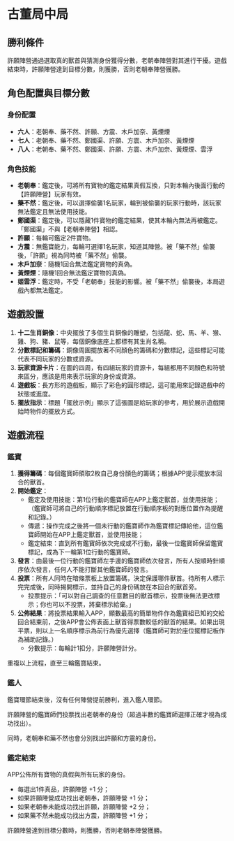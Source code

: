 # 古董局中局

## 勝利條件

許願陣營通過選取真的獸首與猜測身份獲得分數，老朝奉陣營對其進行干擾。遊戲結束時，許願陣營達到目標分數，則獲勝，否則老朝奉陣營獲勝。

## 角色配置與目標分數

### 身份配置

- **六人**：老朝奉、藥不然、許願、方震、木戶加奈、黃煙煙
- **七人**：老朝奉、藥不然、鄭國渠、許願、方震、木戶加奈、黃煙煙
- **八人**：老朝奉、藥不然、鄭國渠、許願、方震、木戶加奈、黃煙煙、雲浮

### 角色技能

- **老朝奉**：鑑定後，可將所有寶物的鑑定結果真假互換，只對本輪內後面行動的【許願陣營】玩家有效。
- **藥不然**：鑑定後，可以選擇偷襲1名玩家，輪到被偷襲的玩家行動時，該玩家無法鑑定且無法使用技能。
- **鄭國渠**：鑑定後，可以隱藏1件寶物的鑑定結果，使其本輪內無法再被鑑定。「鄭國渠」不與【老朝奉陣營】相認。
- **許願**：每輪可鑑定2件寶物。
- **方震**：無鑑寶能力，每輪可選擇1名玩家，知道其陣營。被「藥不然」偷襲後，「許願」視為同時被「藥不然」偷襲。
- **木戶加奈**：隨機1回合無法鑑定寶物的真偽。
- **黃煙煙**：隨機1回合無法鑑定寶物的真偽。
- **姬雲浮**：鑑定時，不受「老朝奉」技能的影響。被「藥不然」偷襲後，本局遊戲內都無法鑑定。

## 遊戲設置

1. **十二生肖銅像**：中央擺放了多個生肖銅像的雕塑，包括龍、蛇、馬、羊、猴、雞、狗、豬、鼠等，每個銅像底座上都標有其生肖名稱。
2. **分數標記和籌碼**：銅像周圍擺放著不同顏色的籌碼和分數標記，這些標記可能代表不同玩家的分數或資源。
3. **玩家資源卡片**：在圖的四周，有四組玩家的資源卡，每組都用不同顏色和符號來區分，應該是用來表示玩家的身份或資源。
4. **遊戲板**：長方形的遊戲板，顯示了彩色的圓形標記，這可能用來記錄遊戲中的狀態或進度。
5. **擺放指示**：標題「擺放示例」顯示了這張圖是給玩家的參考，用於展示遊戲開始時物件的擺放方式。

## 遊戲流程

### 鑑寶

1. **獲得籌碼**：每個鑑寶師領取2枚自己身份顏色的籌碼；根據APP提示擺放本回合的獸首。
2. **開始鑑定**：
    - 鑑定及使用技能：第1位行動的鑑寶師在APP上鑑定獸首，並使用技能；（鑑寶師可將自己的行動順序標記放置在行動順序板的對應位置作為提醒和記錄。）
    - 傳遞：操作完成之後將一個未行動的鑑寶師作為鑑寶標記傳給他，這位鑑寶師開始在APP上鑑定獸首，並使用技能；
    - 鑑定結束：直到所有鑑寶師依次完成或不行動，最後一位鑑寶師保留鑑寶標記，成為下一輪第1位行動的鑑寶師。
3. **發言**：由最後一位行動的鑑寶師左手邊的鑑寶師依次發言，所有人按順時針順序依次發言，任何人不能打斷其他鑑寶師的發言。
4. **投票**：所有人同時在暗條票板上放置籌碼，決定保護哪件獸首。待所有人標示完完成後，同時揭開標示，並持自己的身份碼放在本回合的獸首旁。
    - 投票提示：「可以對自己調查的任意數目的獸首標示，投票後無法更改標示；你也可以不投票，將棄標示給棄。」
5. **公佈結果**：將投票結果輸入APP，顯數最高的簡單物件作為鑑寶組已知的交給回合結束前，之後APP會公佈表面上獸首得票數較低的獸首的結果。如果出現平票，則以上一名順序標示為前行為優先選擇（鑑寶師可對於座位擺標記板作為補助記錄。）
    - 分數提示：每輪計1扣分，許願陣營計分。

重複以上流程，直至三輪鑑寶結束。

### 鑑人

鑑寶環節結束後，沒有任何陣營提前勝利，進入鑑人環節。

許願陣營的鑑寶師們投票找出老朝奉的身份（超過半數的鑑寶師選擇正確才視為成功找出）。

同時，老朝奉和藥不然也會分別找出許願和方震的身份。

### 鑑定結束

APP公佈所有寶物的真假與所有玩家的身份。

- 每選出1件真品，許願陣營 +1 分；
- 如果許願陣營成功找出老朝奉，許願陣營 +1 分；
- 如果老朝奉未能成功找出許願，許願陣營 +2 分；
- 如果藥不然未能成功找出方震，許願陣營 +1 分；

許願陣營達到目標分數時，則獲勝，否則老朝奉陣營獲勝。